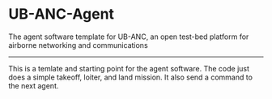 # UB-ANC-Agent
The agent software template for UB-ANC, an open test-bed platform for airborne networking and communications

---------------------------

This is a temlate and starting point for the agent software. The code just does a simple takeoff, loiter, and land mission. It also send a command to the next agent.
